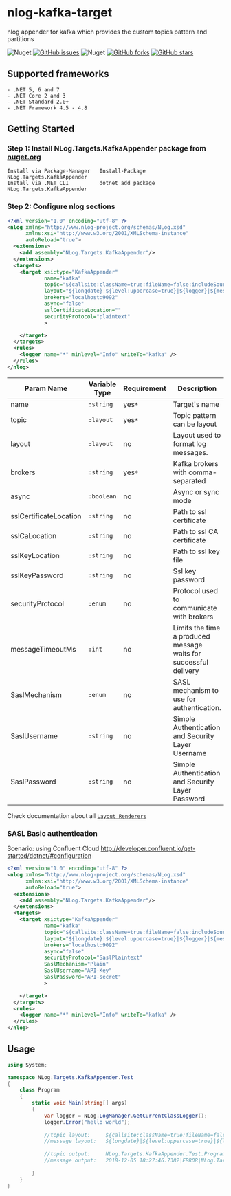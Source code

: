 # nlog-kafka-target
nlog appender for kafka which provides the custom topics pattern and partitions

![Nuget](https://img.shields.io/nuget/dt/NLog.Targets.KafkaAppender)
[![GitHub issues](https://img.shields.io/github/issues/hayrullahcansu/nlog-kafka-target)](https://github.com/hayrullahcansu/nlog-kafka-target/issues)
![Nuget](https://img.shields.io/nuget/v/NLog.Targets.KafkaAppender)
[![GitHub forks](https://img.shields.io/github/forks/hayrullahcansu/nlog-kafka-target)](https://github.com/hayrullahcansu/nlog-kafka-target/network)
[![GitHub stars](https://img.shields.io/github/stars/hayrullahcansu/nlog-kafka-target)](https://github.com/hayrullahcansu/nlog-kafka-target/stargazers)


## Supported frameworks 
```
- .NET 5, 6 and 7
- .NET Core 2 and 3
- .NET Standard 2.0+
- .NET Framework 4.5 - 4.8
```

## Getting Started
### Step 1: Install NLog.Targets.KafkaAppender package from [nuget.org](https://www.nuget.org/packages/NLog.Targets.KafkaAppender/)
```
Install via Package-Manager   Install-Package NLog.Targets.KafkaAppender
Install via .NET CLI          dotnet add package NLog.Targets.KafkaAppender
```
### Step 2: Configure nlog sections

```xml
<?xml version="1.0" encoding="utf-8" ?>
<nlog xmlns="http://www.nlog-project.org/schemas/NLog.xsd"
      xmlns:xsi="http://www.w3.org/2001/XMLSchema-instance"
      autoReload="true">
  <extensions>
    <add assembly="NLog.Targets.KafkaAppender"/>
  </extensions>
  <targets>
    <target xsi:type="KafkaAppender"
            name="kafka"
            topic="${callsite:className=true:fileName=false:includeSourcePath=false:methodName=true}"
            layout="${longdate}|${level:uppercase=true}|${logger}|${message}"
            brokers="localhost:9092"
            async="false"
            sslCertificateLocation=""
            securityProtocol="plaintext"
            >

    </target>
  </targets>
  <rules>
    <logger name="*" minlevel="Info" writeTo="kafka" />
  </rules>
</nlog>
```
| Param Name              | Variable Type | Requirement | Description                                                       | Default                                                                             | Possible values                            |
|-------------------------|---------------|-------------|-------------------------------------------------------------------|-------------------------------------------------------------------------------------|--------------------------------------------|
| name                    | `:string`     |    yes`*`   | Target's name                                                     |                                                                                     |                                            |
| topic                   | `:layout`     |    yes`*`   | Topic pattern can be layout                                       | `${logger}`                                                                         |                                            |
| layout                  | `:layout`     |      no     | Layout used to format log messages.                               | `${longdate}|${level:uppercase=true}|${logger}|${message}`                          |                                            |
| brokers                 | `:string`     |    yes`*`   | Kafka brokers with comma-separated                                |                                                                                     |                                            |
| async                   | `:boolean`    |      no     | Async or sync mode                                                | `false`                                                                             |                                            |
| sslCertificateLocation  | `:string`     |      no     | Path to ssl certificate                                           |                                                                                     |                                            |
| sslCaLocation           | `:string`     |      no     | Path to ssl CA certificate                                        |                                                                                     |                                            |
| sslKeyLocation          | `:string`     |      no     | Path to ssl key file                                              |                                                                                     |                                            |
| sslKeyPassword          | `:string`     |      no     | Ssl key password                                                  |                                                                                     |                                            |
| securityProtocol        | `:enum`       |      no     | Protocol used to communicate with brokers                         | `plaintext`                                                                         | `Plaintext` `Ssl` `SaslPlaintext` `SaslSsl`|
| messageTimeoutMs        | `:int`        |      no     | Limits the time a produced message waits for successful delivery  |   |                                            |
| SaslMechanism           | `:enum`     |      no     | SASL mechanism to use for authentication.  |`Gssapi` `Plain` `ScramSha256` `ScramSha512` `OAuthBearer` |`Gssapi` |
| SaslUsername           | `:string`     |      no     | Simple Authentication and Security Layer Username  | | |
| SaslPassword           | `:string`     |      no     | Simple Authentication and Security Layer Password  | | |

Check documentation about all [`Layout Renderers`](https://nlog-project.org/config/?tab=layout-renderers)

### SASL Basic authentication
Scenario: using Confluent Cloud http://developer.confluent.io/get-started/dotnet/#configuration

```xml
<?xml version="1.0" encoding="utf-8" ?>
<nlog xmlns="http://www.nlog-project.org/schemas/NLog.xsd"
      xmlns:xsi="http://www.w3.org/2001/XMLSchema-instance"
      autoReload="true">
  <extensions>
    <add assembly="NLog.Targets.KafkaAppender"/>
  </extensions>
  <targets>
    <target xsi:type="KafkaAppender"
            name="kafka"
            topic="${callsite:className=true:fileName=false:includeSourcePath=false:methodName=true}"
            layout="${longdate}|${level:uppercase=true}|${logger}|${message}"
            brokers="localhost:9092"
            async="false"
            securityProtocol="SaslPlaintext"
            SaslMechanism="Plain"
            SaslUsername="API-Key"
            SaslPassword="API-secret"
            >

    </target>
  </targets>
  <rules>
    <logger name="*" minlevel="Info" writeTo="kafka" />
  </rules>
</nlog>
```

## Usage

```cs
using System;

namespace NLog.Targets.KafkaAppender.Test
{
    class Program
    {
        static void Main(string[] args)
        {
            var logger = NLog.LogManager.GetCurrentClassLogger();
            logger.Error("hello world");
            
            //topic layout:     ${callsite:className=true:fileName=false:includeSourcePath=false:methodName=true}
            //message layout:   ${longdate}|${level:uppercase=true}|${logger}|${message}
            
            //topic output:     NLog.Targets.KafkaAppender.Test.Program.Main
            //message output:   2018-12-05 18:27:46.7382|ERROR|NLog.Targets.KafkaAppender.Test.Program|hello world 
            
        }
    }
}

```

